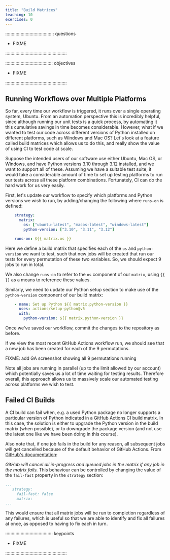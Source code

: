 ```yaml
---
title: "Build Matrices"
teaching: 10
exercises: 0
---
```


:::::::::::::::::::::::::::::::::::::: questions 

- FIXME

::::::::::::::::::::::::::::::::::::::::::::::::

::::::::::::::::::::::::::::::::::::: objectives

- FIXME

::::::::::::::::::::::::::::::::::::::::::::::::

## Running Workflows over Multiple Platforms

So far, every time our workflow is triggered, it runs over a single operating system, Ubuntu.
From an automation perspective this is incredibly helpful,
since although running our unit tests is a quick process,
by automating it this cumulative savings in time becomes considerable.
However, what if we wanted to test our code across different versions of Python installed on different platforms,
such as Windows and Mac OS?
Let's look at a feature called build matrices which allows us to do this,
and really show the value of using CI to test code at scale.

Suppose the intended users of our software use either Ubuntu, Mac OS, or Windows,
and have Python versions 3.10 through 3.12 installed,
and we want to support all of these.
Assuming we have a suitable test suite,
it would take a considerable amount of time to set up testing platforms to run our tests across all these platform combinations.
Fortunately, CI can do the hard work for us very easily.

First, let's update our workflow to specify which platforms and Python versions we wish to run,
by adding/changing the following where `runs-on` is defined:

```yaml
    strategy:
      matrix:
        os: ["ubuntu-latest", "macos-latest", "windows-latest"]
        python-version: ["3.10", "3.11", "3.12"]

    runs-on: ${{ matrix.os }}
```

Here we define a build matrix that specifies each of the `os` and `python-version` we want to test,
such that new jobs will be created that run our tests for every permutation of these two variables.
So, we should expect 9 jobs to run in total.

We also change `runs-on` to refer to the `os` component of our `matrix`,
using `{{ }}` as a means to reference these values.

Similarly, we need to update our Python setup section to make use of the `python-version` component of our build matrix:

```yaml
    - name: Set up Python ${{ matrix.python-version }}
      uses: actions/setup-python@v5
      with:
        python-version: ${{ matrix.python-version }}
```

Once we've saved our workflow, commit the changes to the repository as before.

If we view the most recent GitHub Actions workflow run,
we should see that a new job has been created for each of the 9 permutations.

FIXME: add GA screenshot showing all 9 permutations running

Note all jobs are running in parallel (up to the limit allowed by our account) which potentially saves us a lot of time waiting for testing results.
Therefore overall, this approach allows us to massively scale our automated testing across platforms we wish to test.

## Failed CI Builds

A CI build can fail when, e.g. a used Python package no longer supports a particular version of
Python indicated in a GitHub Actions CI build matrix.
In this case, the solution is either to upgrade the Python version in the build matrix (when possible),
or to downgrade the package version (and not use the latest one like we have been doing in this course).

Also note that, if one job fails in the build for any reason,
all subsequent jobs will get cancelled because of the default behavior of
GitHub Actions.
From [GitHub's documentation](https://docs.github.com/en/actions/using-jobs/using-a-matrix-for-your-jobs#handling-failures):

*GitHub will cancel all in-progress and queued jobs in the matrix if any job in the matrix fails.*
This behaviour can be controlled by changing the value of the `fail-fast` property in the `strategy` section:

```yaml
...
   strategy:
     fail-fast: false
     matrix:
...
```

This would ensure that all matrix jobs will be run to completion regardless of any failures,
which is useful so that we are able to identify and fix all failures at once,
as opposed to having to fix each in turn.

::::::::::::::::::::::::::::::::::::: keypoints 

- FIXME

::::::::::::::::::::::::::::::::::::::::::::::::
